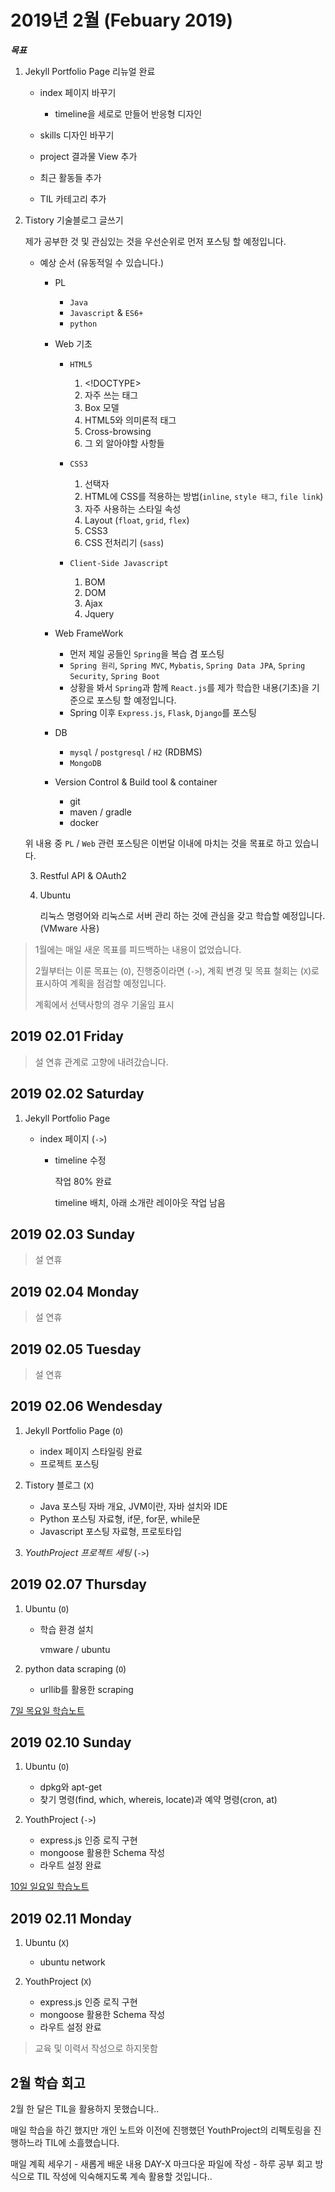 # 2019년 2월 (Febuary 2019)

***목표***

1. Jekyll Portfolio Page 리뉴얼 완료

    - index 페이지 바꾸기

        * timeline을 세로로 만들어 반응형 디자인

    - skills 디자인 바꾸기
    - project 결과물 View 추가
    - 최근 활동들 추가
    - TIL 카테고리 추가

2. Tistory 기술블로그 글쓰기

    제가 공부한 것 및 관심있는 것을 우선순위로 먼저 포스팅 할 예정입니다.

    - 예상 순서 (유동적일 수 있습니다.)

        * PL
            - `Java`
            - `Javascript` & `ES6+`
            - `python`

        * Web 기초
            - `HTML5`
                1. &lt;!DOCTYPE>
                2. 자주 쓰는 태그
                3. Box 모델
                4. HTML5와 의미론적 태그
                5. Cross-browsing
                6. 그 외 알아야할 사항들

            - `CSS3`
                1. 선택자
                2. HTML에 CSS를 적용하는 방법(`inline`, `style 태그`, `file link`)
                3. 자주 사용하는 스타일 속성
                4. Layout (`float`, `grid`, `flex`)
                5. CSS3
                6. CSS 전처리기 (`sass`)

            - `Client-Side Javascript`
                1. BOM
                2. DOM
                3. Ajax
                4. Jquery

        * Web FrameWork
            - 먼저 제일 공들인 `Spring`을 복습 겸 포스팅
            - `Spring 원리`, `Spring MVC`, `Mybatis`, `Spring Data JPA`, `Spring Security`, `Spring Boot`
            - 상황을 봐서 `Spring`과 함께 `React.js`를 제가 학습한 내용(기초)을 기준으로 포스팅 할 예정입니다.
            - Spring 이후 `Express.js`, `Flask`, `Django`를 포스팅
        
        * DB
            - `mysql` / `postgresql` / `H2` (RDBMS)
            - `MongoDB`

        * Version Control & Build tool & container
            - git
            - maven / gradle
            - docker

    위 내용 중 `PL` / `Web` 관련 포스팅은 이번달 이내에 마치는 것을 목표로 하고 있습니다.

    3. Restful API & OAuth2
        
    4. Ubuntu

        리눅스 명령어와 리눅스로 서버 관리 하는 것에 관심을 갖고 학습할 예정입니다. (VMware 사용) 

> 1월에는 매일 새운 목표를 피드백하는 내용이 없었습니다.
>
> 2월부터는 이룬 목표는 (`O`), 진행중이라면 (`->`), 계획 변경 및 목표 철회는 (`X`)로 표시하여 계획을 점검할 예정입니다.
>
> 계획에서 선택사항의 경우 기울임 표시

## 2019 02.01 Friday

> 설 연휴 관계로 고향에 내려갔습니다.

## 2019 02.02 Saturday

1. Jekyll Portfolio Page

    - index 페이지 (`->`)

        * timeline 수정

            작업 80% 완료
            
            timeline 배치, 아래 소개란 레이아웃 작업 남음

## 2019 02.03 Sunday

> 설 연휴

## 2019 02.04 Monday

> 설 연휴

## 2019 02.05 Tuesday

> 설 연휴

## 2019 02.06 Wendesday

1. Jekyll Portfolio Page (`O`)

    - index 페이지 스타일링 완료
    - 프로젝트 포스팅

2. Tistory 블로그 (`X`)

    - Java 포스팅
        자바 개요, JVM이란, 자바 설치와 IDE
    - Python 포스팅
        자료형, if문, for문, while문
    - Javascript 포스팅
        자료형, 프로토타입

3. *YouthProject 프로젝트 세팅* (`->`)

## 2019 02.07 Thursday

1. Ubuntu (`O`)

    - 학습 환경 설치

        vmware / ubuntu

2. python data scraping (`O`)

    - urllib를 활용한 scraping

[7일 목요일 학습노트](Day07.md)

## 2019 02.10 Sunday

1. Ubuntu (`O`)

    - dpkg와 apt-get
    - 찾기 명령(find, which, whereis, locate)과 예약 명령(cron, at)

2. YouthProject (`->`)

    - express.js 인증 로직 구현
    - mongoose 활용한 Schema 작성
    - 라우트 설정 완료

[10일 일요일 학습노트](Day10.md)

## 2019 02.11 Monday

1. Ubuntu (`X`)

    - ubuntu network

2. YouthProject (`X`)

    - express.js 인증 로직 구현
    - mongoose 활용한 Schema 작성
    - 라우트 설정 완료

> 교육 및 이력서 작성으로 하지못함

## 2월 학습 회고

2월 한 달은 TIL을 활용하지 못했습니다..

매일 학습을 하긴 했지만 개인 노트와 이전에 진행했던 YouthProject의 리펙토링을 진행하느라 TIL에 소흘했습니다.

매일 계획 세우기 - 새롭게 배운 내용 DAY-X 마크다운 파일에 작성 - 하루 공부 회고 방식으로 TIL 작성에 익숙해지도록 계속 활용할 것입니다..
